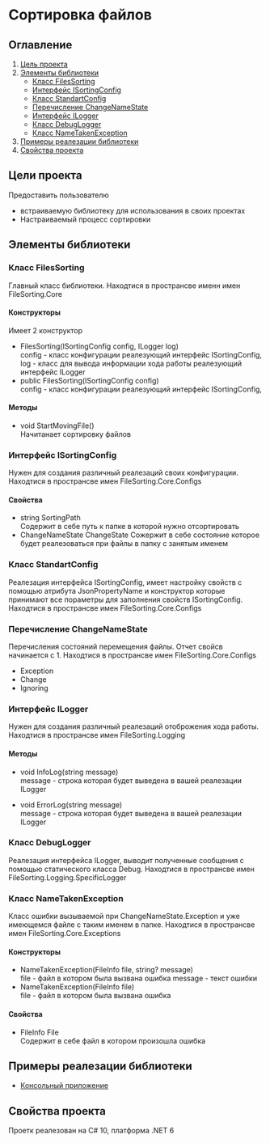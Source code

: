 # Сортировка файлов
## Оглавление 
1. [Цель проекта](#ProjectGoals)
2. [Элементы библиотеки](#LibraryElements)
    + [Класс FilesSorting](#FilesSorting)
    + [Интерфейс ISortingConfig](#ISortingConfig)
    + [Класс StandartConfig](#StandartConfig)
    + [Перечисление ChangeNameState](#ChangeNameState)
    + [Интерфейс ILogger](#ILogger)
    + [Класс DebugLogger](#DebugLogger)
    + [Класс NameTakenException](#NameTakenException)
3. [Примеры реалезации библиотеки](#LibraryExamples)
4. [Свойства проекта](#ProjectProperties)

## Цели проекта <a name="ProjectGoals"></a>
Предоставить пользователю

* встраиваемую библиотеку для использования в своих проектах
* Настраиваемый процесс сортировки

## Элементы библиотеки <a name="LibraryElements"></a>

### Класс FilesSorting <a name="FilesSorting"></a>
Главный класс библиотеки. Находтися в пространсве именн имен FileSorting.Core

#### Конструкторы 
Имеет 2 конструктор

* FilesSorting(ISortingConfig config, ILogger log)  
config -  класс конфигурации реалезующий интерфейс ISortingConfig,  
log - класс для вывода информации хода работы реалезующий интерфейс ILogger
*  public FilesSorting(ISortingConfig config)  
config -  класс конфигурации реалезующий интерфейс ISortingConfig,

#### Методы
* void StartMovingFile()  
Начитанает сортировку файлов

### Интерфейс ISortingConfig <a name="ISortingConfig"></a>
Нужен для создания различный реалезаций своих конфигурации. Находтися в пространсве имен FileSorting.Core.Configs

#### Свойства

* string SortingPath  
Содержит в себе путь к папке в которой нужно отсортировать
* ChangeNameState ChangeState
Сожержит в себе состояние которое будет реалезоваться при файлы в папку с занятым именем

### Класс StandartConfig <a name="StandartConfig"></a>
Реалезация интерфейса ISortingConfig, имеет настройку свойств с помощью атрибута JsonPropertyName и конструктор которые принимают все пораметры для заполнения свойств ISortingConfig. Находтися в пространсве имен FileSorting.Core.Configs

### Перечисление ChangeNameState <a name="ChangeNameState"></a> 
Перечисления состояний перемещения файлы. Отчет свойсв начинается с 1. Находтися в пространсве имен FileSorting.Core.Configs

* Exception
* Change
* Ignoring

### Интерфейс ILogger <a name="ILogger"></a>
Нужен для создания различный реалезаций отоброжения хода работы. Находтися в пространсве имен FileSorting.Logging

#### Методы

* void InfoLog(string message)  
message - строка которая будет выведена в вашей реалезации ILogger

* void ErrorLog(string message)  
message - строка которая будет выведена в вашей реалезации ILogger

### Класс DebugLogger <a name="DebugLogger"></a>
Реалезация интерфейса ILogger, выводит полученные сообщения с помощью статического класса Debug. Находтися в пространсве имен FileSorting.Logging.SpecificLogger

### Класс NameTakenException <a name="NameTakenException"></a>
Класс ошибки вызываемой при ChangeNameState.Exception и уже имеющемся файле с таким именем в папке. Находтися в пространсве имен FileSorting.Core.Exceptions

#### Конструкторы 
* NameTakenException(FileInfo file, string? message)  
file - файл в котором была вызвана ошибка
message - текст ошибки
* NameTakenException(FileInfo file)  
file - файл в котором была вызвана ошибка

#### Свойства 
* FileInfo File  
Содержит в себе файл в котором произошла ошибка

## Примеры реалезации библиотеки <a name="LibraryExamples"></a>
* [Консольный приложение](https://github.com/Ang2Tea/FileSortingConsole)

## Свойства проекта <a name="ProjectProperties"></a>
 Проетк реалезован на C# 10, платформа .NET 6